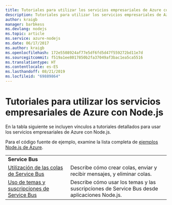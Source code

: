 ```yaml
---
title: Tutoriales para utilizar los servicios empresariales de Azure con Node.js
description: Tutoriales para utilizar los servicios empresariales de Azure con Node.js
author: kraigb
manager: barbkess
ms.devlang: nodejs
ms.topic: article
ms.service: azure-nodejs
ms.date: 06/17/2017
ms.author: kraigb
ms.openlocfilehash: 172e5508924af77e5df6fd5d47f559272bd11e7d
ms.sourcegitcommit: f519a1ee8017850b2fa37049af3bac1ea5ca5516
ms.translationtype: HT
ms.contentlocale: es-ES
ms.lasthandoff: 08/21/2019
ms.locfileid: "69889864"
---
```

# <a name="tutorials-for-using-azure-enterprise-services-with-nodejs"></a>Tutoriales para utilizar los servicios empresariales de Azure con Node.js

En la tabla siguiente se incluyen vínculos a tutoriales detallados para usar los servicios empresariales de Azure con Node.js.

Para el código fuente de ejemplo, examine la lista completa de [ejemplos Node.js de Azure](https://azure.microsoft.com/resources/samples/?term=nodejs).

| | |
|---|---|
| **Service Bus** ||
| [Utilización de las colas de Service Bus](/azure/service-bus-messaging/service-bus-nodejs-how-to-use-queues?toc=/azure/javascript/toc.json&bc=/azure/javascript/breadcrumb/toc.json) | Describe cómo crear colas, enviar y recibir mensajes, y eliminar colas. |
| [Uso de temas y suscripciones de Service Bus](/azure/service-bus-messaging/service-bus-nodejs-how-to-use-topics-subscriptions?toc=/azure/javascript/toc.json&bc=/azure/javascript/breadcrumb/toc.json) | Describe cómo usar los temas y las suscripciones de Service Bus desde aplicaciones Node.js. |
